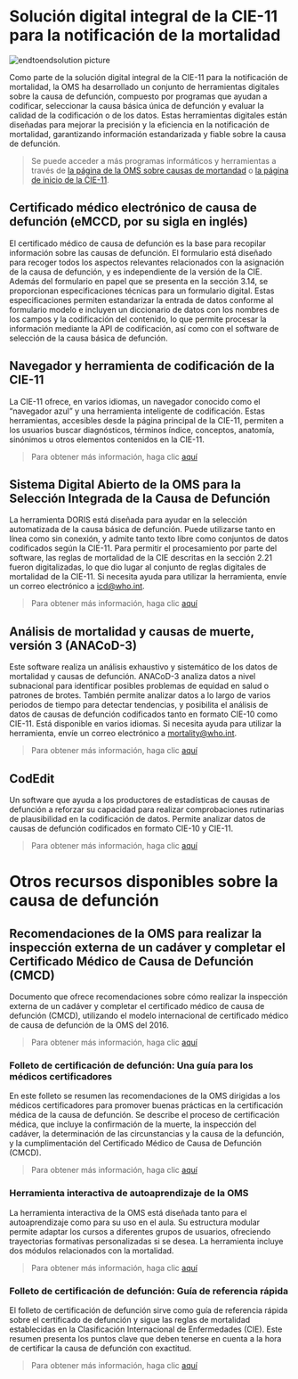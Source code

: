 # Solución digital integral de la CIE-11 para la notificación de la mortalidad


![endtoendsolution picture ](img/endtoendsolution.png)

Como parte de la solución digital integral de la CIE-11 para la notificación de mortalidad, la OMS ha desarrollado un conjunto de herramientas digitales sobre la causa de defunción, compuesto por programas que ayudan a codificar, seleccionar la causa básica única de defunción y evaluar la calidad de la codificación o de los datos. Estas herramientas digitales están diseñadas para mejorar la precisión y la eficiencia en la notificación de mortalidad, garantizando información estandarizada y fiable sobre la causa de defunción.

 > Se puede acceder a más programas informáticos y herramientas a través de [la página de la OMS sobre causas de mortandad](https://www.who.int/standards/classifications/classification-of-diseases/cause-of-death) o [la página de inicio de la CIE-11](https://icd.who.int). 

## Certificado médico electrónico de causa de defunción (eMCCD, por su sigla en inglés)

El certificado médico de causa de defunción es la base para recopilar información sobre las causas de defunción. El formulario está diseñado para recoger todos los aspectos relevantes relacionados con la asignación de la causa de defunción, y es independiente de la versión de la CIE. Además del formulario en papel que se presenta en la sección 3.14, se proporcionan especificaciones técnicas para un formulario digital. Estas especificaciones permiten estandarizar la entrada de datos conforme al formulario modelo e incluyen un diccionario de datos con los nombres de los campos y la codificación del contenido, lo que permite procesar la información mediante la API de codificación, así como con el software de selección de la causa básica de defunción.


## Navegador y herramienta de codificación de la CIE-11

La CIE-11 ofrece, en varios idiomas, un navegador conocido como el “navegador azul” y una herramienta inteligente de codificación. Estas herramientas, accesibles desde la página principal de la CIE-11, permiten a los usuarios buscar diagnósticos, términos índice, conceptos, anatomía, sinónimos u otros elementos contenidos en la CIE-11.

 > Para obtener más información, haga clic [aquí](https://icd.who.int/browse)

## Sistema Digital Abierto de la OMS para la Selección Integrada de la Causa de Defunción

La herramienta DORIS está diseñada para ayudar en la selección automatizada de la causa básica de defunción. Puede utilizarse tanto en línea como sin conexión, y admite tanto texto libre como conjuntos de datos codificados según la CIE-11. Para permitir el procesamiento por parte del software, las reglas de mortalidad de la CIE descritas en la sección 2.21 fueron digitalizadas, lo que dio lugar al conjunto de reglas digitales de mortalidad de la CIE-11. Si necesita ayuda para utilizar la herramienta, envíe un correo electrónico a icd@who.int.

 > Para obtener más información, haga clic [aquí](https://icd.who.int/doris) 

## Análisis de mortalidad y causas de muerte, versión 3 (ANACoD-3)
Este software realiza un análisis exhaustivo y sistemático de los datos de mortalidad y causas de defunción. ANACoD-3 analiza datos a nivel subnacional para identificar posibles problemas de equidad en salud o patrones de brotes. También permite analizar datos a lo largo de varios periodos de tiempo para detectar tendencias, y posibilita el análisis de datos de causas de defunción codificados tanto en formato CIE-10 como CIE-11. Está disponible en varios idiomas. Si necesita ayuda para utilizar la herramienta, envíe un correo electrónico a mortality@who.int.

 > Para obtener más información, haga clic [aquí](https://icd.who.int/anacod)

## CodEdit

Un software que ayuda a los productores de estadísticas de causas de defunción a reforzar su capacidad para realizar comprobaciones rutinarias de plausibilidad en la codificación de datos. Permite analizar datos de causas de defunción codificados en formato CIE-10 y CIE-11.

 > Para obtener más información, haga clic [aquí](https://www.who.int/standards/classifications/classification-of-diseases/services/codedit-tool#/upload)

# Otros recursos disponibles sobre la causa de defunción 

## Recomendaciones de la OMS para realizar la inspección externa de un cadáver y completar el Certificado Médico de Causa de Defunción (CMCD)
Documento que ofrece recomendaciones sobre cómo realizar la inspección externa de un cadáver y completar el certificado médico de causa de defunción (CMCD), utilizando el modelo internacional de certificado médico de causa de defunción de la OMS del 2016.

 > Para obtener más información, haga clic [aquí](https://www.who.int/publications/m/item/who-recommendations-for-conducting-an-external-inspection-of-a-body-and-filling-in-the-medical-certificate-of-cause-of-death)

### Folleto de certificación de defunción: Una guía para los médicos certificadores

En este folleto se resumen las recomendaciones de la OMS dirigidas a los médicos certificadores para promover buenas prácticas en la certificación médica de la causa de defunción. Se describe el proceso de certificación médica, que incluye la confirmación de la muerte, la inspección del cadáver, la determinación de las circunstancias y la causa de la defunción, y la cumplimentación del Certificado Médico de Causa de Defunción (CMCD). 

 > Para obtener más información, haga clic [aquí](https://www.who.int/publications/m/item/cause-of-death-certification-flyer---a-tool-for-certifying-physicians)

### Herramienta interactiva de autoaprendizaje de la OMS

La herramienta interactiva de la OMS está diseñada tanto para el autoaprendizaje como para su uso en el aula. Su estructura modular permite adaptar los cursos a diferentes grupos de usuarios, ofreciendo trayectorias formativas personalizadas si se desea. La herramienta incluye dos módulos relacionados con la mortalidad.

 > Para obtener más información, haga clic [aquí](https://icd.who.int/training/icd10training/ICD-10%20Death%20Certificate/html/index.html)

### Folleto de certificación de defunción: Guía de referencia rápida

El folleto de certificación de defunción sirve como guía de referencia rápida sobre el certificado de defunción y sigue las reglas de mortalidad establecidas en la Clasificación Internacional de Enfermedades (CIE). Este resumen presenta los puntos clave que deben tenerse en cuenta a la hora de certificar la causa de defunción con exactitud.

> Para obtener más información, haga clic [aquí](https://cdn.who.int/media/docs/default-source/classification/icd/cause-of-death/causeofdeathflyer_2015.pdf?sfvrsn=9ec05f86_1#/upload)
